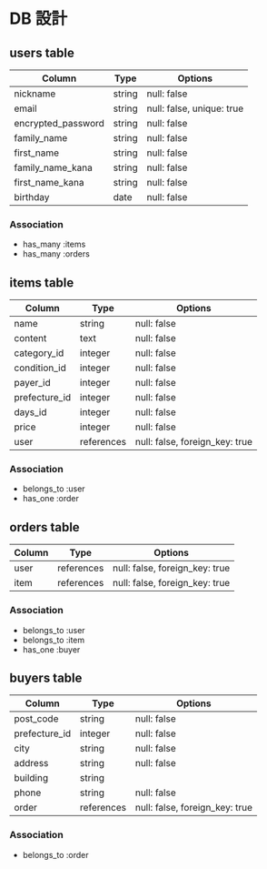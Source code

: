 # DB 設計

## users table

| Column             | Type                | Options                   |
|--------------------|---------------------|---------------------------|
| nickname           | string              | null: false               |
| email              | string              | null: false, unique: true |
| encrypted_password | string              | null: false               |
| family_name        | string              | null: false               |
| first_name         | string              | null: false               |
| family_name_kana   | string              | null: false               |
| first_name_kana    | string              | null: false               |
| birthday           | date                | null: false               |

### Association

* has_many :items
* has_many :orders

## items table

| Column           | Type                | Options                        |
|------------------|---------------------|--------------------------------|
| name             | string              | null: false                    |
| content          | text                | null: false                    |
| category_id      | integer             | null: false                    |
| condition_id     | integer             | null: false                    |
| payer_id         | integer             | null: false                    |
| prefecture_id    | integer             | null: false                    |
| days_id          | integer             | null: false                    |
| price            | integer             | null: false                    |
| user             | references          | null: false, foreign_key: true |

### Association

* belongs_to :user
* has_one :order

## orders table

| Column           | Type                | Options                        |
|------------------|---------------------|--------------------------------|
| user             | references          | null: false, foreign_key: true |
| item             | references          | null: false, foreign_key: true |

### Association

* belongs_to :user
* belongs_to :item
* has_one :buyer

## buyers table

| Column           | Type                | Options                        |
|------------------|---------------------|--------------------------------|
| post_code        | string              | null: false                    |
| prefecture_id    | integer             | null: false                    |
| city             | string              | null: false                    |
| address          | string              | null: false                    |
| building         | string              |                                |
| phone            | string              | null: false                    |
| order            | references          | null: false, foreign_key: true |

### Association

* belongs_to :order